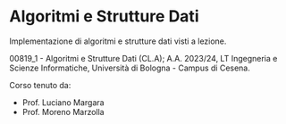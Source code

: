 # Algoritmi e Strutture Dati
Implementazione di algoritmi e strutture dati visti a lezione.

00819_1 - Algoritmi e Strutture Dati (CL.A); A.A. 2023/24, LT Ingegneria e Scienze Informatiche, Università di Bologna - Campus di Cesena.

Corso tenuto da:
- Prof. Luciano Margara
- Prof. Moreno Marzolla

